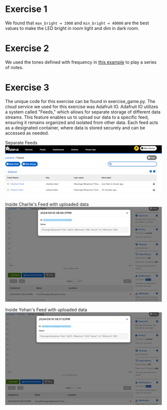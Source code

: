 # Exercise 1

We found that `max_bright = 1000` and `min_bright = 40000` are the best values to make the LED bright in room light and dim in dark room.

# Exercise 2

We used the tones defined with frequency in [this example](https://www.coderdojotc.org/micropython/sound/04-play-scale/) to play a series of notes.

# Exercise 3
The unique code for this exercise can be found in exercise_game.py. The cloud service we used for this exercise was Adafruit IO. Adafruit IO utilizes a system called "Feeds," which allows for separate storage of different data streams. This feature enables us to upload our data to a specific feed, ensuring it remains organized and isolated from other data. Each feed acts as a designated container, where data is stored securely and can be accessed as needed.

Separate Feeds 
![Alt Text](images/Feeds.png)

Inside Charlie's Feed with uploaded data
![Alt Text](images/CharlieFeed.png)

Inside Yohan's Feed with uploaded data
![Alt Text](images/YohanFeed.png)
